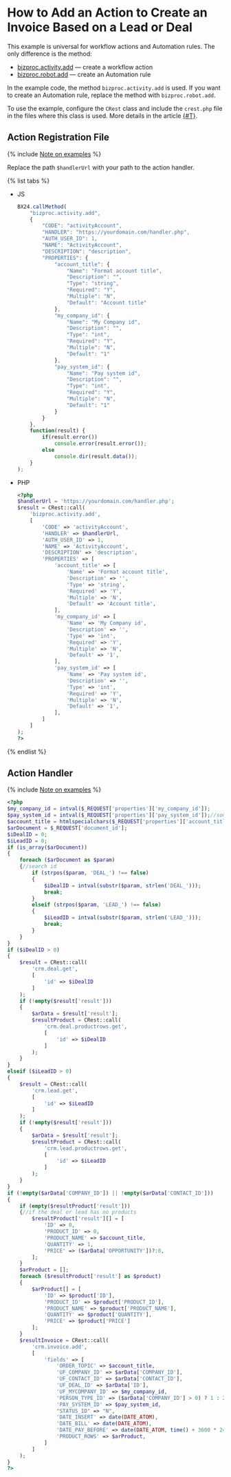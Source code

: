 # How to Add an Action to Create an Invoice Based on a Lead or Deal

This example is universal for workflow actions and Automation rules. The only difference is the method:
- [bizproc.activity.add](../../api-reference/bizproc/bizproc-activity/bizproc-activity-add.md) — create a workflow action
- [bizproc.robot.add](../../api-reference/bizproc/bizproc-robot/bizproc-robot-add.md) — create an Automation rule

In the example code, the method `bizproc.activity.add` is used. If you want to create an Automation rule, replace the method with `bizproc.robot.add`.

To use the example, configure the `CRest` class and include the `crest.php` file in the files where this class is used. More details in the article [{#T}](../../first-steps/how-to-use-examples.md).

## Action Registration File

{% include [Note on examples](../../_includes/examples.md) %}

Replace the path `$handlerUrl` with your path to the action handler.

{% list tabs %}

- JS

    ```js
    BX24.callMethod(
        "bizproc.activity.add",
        {
            "CODE": "activityAccount",
            "HANDLER": "https://yourdomain.com/handler.php",
            "AUTH_USER_ID": 1,
            "NAME": "ActivityAccount",
            "DESCRIPTION": "description",
            "PROPERTIES": {
                "account_title": {
                    "Name": "Format account title",
                    "Description": "",
                    "Type": "string",
                    "Required": "Y",
                    "Multiple": "N",
                    "Default": "Account title"
                },
                "my_company_id": {
                    "Name": "My Company id",
                    "Description": "",
                    "Type": "int",
                    "Required": "Y",
                    "Multiple": "N",
                    "Default": "1"
                },
                "pay_system_id": {
                    "Name": "Pay system id",
                    "Description": "",
                    "Type": "int",
                    "Required": "Y",
                    "Multiple": "N",
                    "Default": "1"
                }
            }
        },
        function(result) {
            if(result.error())
                console.error(result.error());
            else
                console.dir(result.data());
        }
    );
    ```

- PHP

    ```php
    <?php
    $handlerUrl = 'https://yourdomain.com/handler.php';
    $result = CRest::call(
        'bizproc.activity.add',
        [
            'CODE' => 'activityAccount',
            'HANDLER' => $handlerUrl,
            'AUTH_USER_ID' => 1,
            'NAME' => 'ActivityAccount',
            'DESCRIPTION' => 'description',
            'PROPERTIES' => [
                'account_title' => [
                    'Name' => 'Format account title',
                    'Description' => '',
                    'Type' => 'string',
                    'Required' => 'Y',
                    'Multiple' => 'N',
                    'Default' => 'Account title',
                ],
                'my_company_id' => [
                    'Name' => 'My Company id',
                    'Description' => '',
                    'Type' => 'int',
                    'Required' => 'Y',
                    'Multiple' => 'N',
                    'Default' => '1',
                ],
                'pay_system_id' => [
                    'Name' => 'Pay system id',
                    'Description' => '',
                    'Type' => 'int',
                    'Required' => 'Y',
                    'Multiple' => 'N',
                    'Default' => '1',
                ],
            ]
        ]
    );
    ?>
    ```

{% endlist %}

## Action Handler

{% include [Note on examples](../../_includes/examples.md) %}

```php
<?php
$my_company_id = intval($_REQUEST['properties']['my_company_id']);
$pay_system_id = intval($_REQUEST['properties']['pay_system_id']);//some in CRest::call('sale.paysystem.list')
$account_title = htmlspecialchars($_REQUEST['properties']['account_title']);
$arDocument = $_REQUEST['document_id'];
$iDealID = 0;
$iLeadID = 0;
if (is_array($arDocument))
{
    foreach ($arDocument as $param)
    {//search id
        if (strpos($param, 'DEAL_') !== false)
        {
            $iDealID = intval(substr($param, strlen('DEAL_')));
            break;
        }
        elseif (strpos($param, 'LEAD_') !== false)
        {
            $iLeadID = intval(substr($param, strlen('LEAD_')));
            break;
        }
    }
}
if ($iDealID > 0)
{
    $result = CRest::call(
        'crm.deal.get',
        [
            'id' => $iDealID
        ]
    );
    if (!empty($result['result']))
    {
        $arData = $result['result'];
        $resultProduct = CRest::call(
            'crm.deal.productrows.get',
            [
                'id' => $iDealID
            ]
        );
    }
}
elseif ($iLeadID > 0)
{
    $result = CRest::call(
        'crm.lead.get',
        [
            'id' => $iLeadID
        ]
    );
    if (!empty($result['result']))
    {
        $arData = $result['result'];
        $resultProduct = CRest::call(
            'crm.lead.productrows.get',
            [
                'id' => $iLeadID
            ]
        );
    }
}
if (!empty($arData['COMPANY_ID']) || !empty($arData['CONTACT_ID']))
{
    if (empty($resultProduct['result']))
    {//if the deal or lead has no products
        $resultProduct['result'][] = [
            'ID' => 0,
            'PRODUCT_ID' => 0,
            'PRODUCT_NAME' => $account_title,
            'QUANTITY' => 1,
            'PRICE' => ($arData['OPPORTUNITY'])?:0,
        ];
    }
    $arProduct = [];
    foreach ($resultProduct['result'] as $product)
    {
        $arProduct[] = [
            'ID' => $product['ID'],
            'PRODUCT_ID' => $product['PRODUCT_ID'],
            'PRODUCT_NAME' => $product['PRODUCT_NAME'],
            'QUANTITY' => $product['QUANTITY'],
            'PRICE' => $product['PRICE']
        ];
    }
    $resultInvoice = CRest::call(
        'crm.invoice.add',
        [
            'fields' => [
                'ORDER_TOPIC' => $account_title,
                'UF_COMPANY_ID' => $arData['COMPANY_ID'],
                'UF_CONTACT_ID' => $arData['CONTACT_ID'],
                'UF_DEAL_ID' => $arData['ID'],
                'UF_MYCOMPANY_ID' => $my_company_id,
                'PERSON_TYPE_ID' => ($arData['COMPANY_ID'] > 0) ? 1 : 2,//1 is company, 2 is contact in CRest::call('crm.persontype.list')
                'PAY_SYSTEM_ID' => $pay_system_id,
                "STATUS_ID" => "N",
                'DATE_INSERT' => date(DATE_ATOM),
                'DATE_BILL' => date(DATE_ATOM),
                'DATE_PAY_BEFORE' => date(DATE_ATOM, time() + 3600 * 24 * 20),//20 day pay
                'PRODUCT_ROWS' => $arProduct,
            ]
        ]
    );
}
?>
```